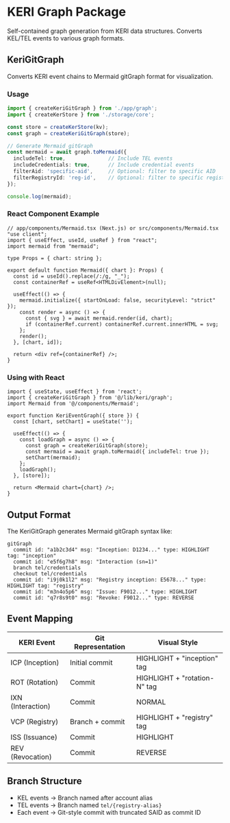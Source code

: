 # KERI Graph Package

Self-contained graph generation from KERI data structures. Converts KEL/TEL events to various graph formats.

## KeriGitGraph

Converts KERI event chains to Mermaid gitGraph format for visualization.

### Usage

```typescript
import { createKeriGitGraph } from './app/graph';
import { createKerStore } from './storage/core';

const store = createKerStore(kv);
const graph = createKeriGitGraph(store);

// Generate Mermaid gitGraph
const mermaid = await graph.toMermaid({
  includeTel: true,              // Include TEL events
  includeCredentials: true,      // Include credential events
  filterAid: 'specific-aid',     // Optional: filter to specific AID
  filterRegistryId: 'reg-id',    // Optional: filter to specific registry
});

console.log(mermaid);
```

### React Component Example

```tsx
// app/components/Mermaid.tsx (Next.js) or src/components/Mermaid.tsx
"use client";
import { useEffect, useId, useRef } from "react";
import mermaid from "mermaid";

type Props = { chart: string };

export default function Mermaid({ chart }: Props) {
  const id = useId().replace(/:/g, "_");
  const containerRef = useRef<HTMLDivElement>(null);

  useEffect(() => {
    mermaid.initialize({ startOnLoad: false, securityLevel: "strict" });
    const render = async () => {
      const { svg } = await mermaid.render(id, chart);
      if (containerRef.current) containerRef.current.innerHTML = svg;
    };
    render();
  }, [chart, id]);

  return <div ref={containerRef} />;
}
```

### Using with React

```tsx
import { useState, useEffect } from 'react';
import { createKeriGitGraph } from '@/lib/keri/graph';
import Mermaid from '@/components/Mermaid';

export function KeriEventGraph({ store }) {
  const [chart, setChart] = useState('');

  useEffect(() => {
    const loadGraph = async () => {
      const graph = createKeriGitGraph(store);
      const mermaid = await graph.toMermaid({ includeTel: true });
      setChart(mermaid);
    };
    loadGraph();
  }, [store]);

  return <Mermaid chart={chart} />;
}
```

## Output Format

The KeriGitGraph generates Mermaid gitGraph syntax like:

```mermaid
gitGraph
  commit id: "a1b2c3d4" msg: "Inception: D1234..." type: HIGHLIGHT tag: "inception"
  commit id: "e5f6g7h8" msg: "Interaction (sn=1)"
  branch tel/credentials
  checkout tel/credentials
  commit id: "i9j0k1l2" msg: "Registry inception: E5678..." type: HIGHLIGHT tag: "registry"
  commit id: "m3n4o5p6" msg: "Issue: F9012..." type: HIGHLIGHT
  commit id: "q7r8s9t0" msg: "Revoke: F9012..." type: REVERSE
```

## Event Mapping

| KERI Event | Git Representation | Visual Style |
|------------|-------------------|--------------|
| ICP (Inception) | Initial commit | HIGHLIGHT + "inception" tag |
| ROT (Rotation) | Commit | HIGHLIGHT + "rotation-N" tag |
| IXN (Interaction) | Commit | NORMAL |
| VCP (Registry) | Branch + commit | HIGHLIGHT + "registry" tag |
| ISS (Issuance) | Commit | HIGHLIGHT |
| REV (Revocation) | Commit | REVERSE |

## Branch Structure

- KEL events → Branch named after account alias
- TEL events → Branch named `tel/{registry-alias}`
- Each event → Git-style commit with truncated SAID as commit ID
